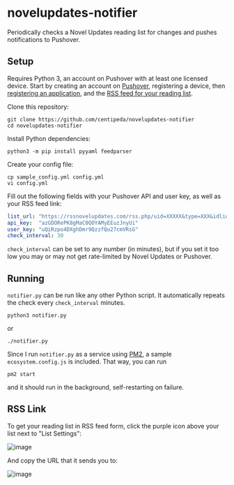 # novelupdates-notifier
Periodically checks a Novel Updates reading list for changes and pushes notifications to Pushover.

## Setup

Requires Python 3, an account on Pushover with at least one licensed device. Start by creating an account on [Pushover](https://pushover.net/), registering a device, then [registering an application](https://pushover.net/apps/build), and the [RSS feed for your reading list](#rss-link).

Clone this repository:
```console
git clone https://github.com/centipeda/novelupdates-notifier
cd novelupdates-notifier
```
Install Python dependencies:
```console
python3 -m pip install pyyaml feedparser
```

Create your config file:
```console
cp sample_config.yml config.yml
vi config.yml
```

Fill out the following fields with your Pushover API and user key, as well as your RSS feed link:
```yaml
list_url: "https://rssnovelupdates.com/rss.php/uid=XXXXX&type=XXX&idlid=XXX"
api_key:  "azGDORePK8gMaC0QOYAMyEEuzJnyUi"
user_key: "uQiRzpo4DXghDmr9QzzfQu27cmVRsG"
check_interval: 30
```

`check_interval` can be set to any number (in minutes), but if you set it too low you may or may not get rate-limited by Novel Updates or Pushover.

## Running
`notifier.py` can be run like any other Python script. It automatically repeats the check every `check_interval` minutes.

```console
python3 notifier.py
```
or
```console
./notifier.py
```

Since I run `notifier.py` as a service using [PM2](https://pm2.keymetrics.io/), a sample `ecosystem.config.js` is included. That way, you can run

```console
pm2 start
```

and it should run in the background, self-restarting on failure.

## RSS Link

To get your reading list in RSS feed form, click the purple icon above your list next to "List Settings":

![image](https://user-images.githubusercontent.com/16915320/174507015-a811a2e2-fbfe-4aeb-a139-f44df4fc2309.png)

And copy the URL that it sends you to:

![image](https://user-images.githubusercontent.com/16915320/174507057-1292cae6-b3b5-4128-a3b0-b714156a64ca.png)

